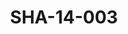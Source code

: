 ---
pid: SHA-14-003
title: SHA-14-003
language: ar
original_label: 
rights: شرحبيل احمد
location_of_original: شرحبيل احمد
photographer_or_studio: 
scanned_from: photograph 8.8 by 14
_date: '1965'
location: الخرطوم
description: شرحبيل احمد وفرقته وعلي شمو ومدير الاذاعة السيد التاج محمد في المطار
additional_notes: 
permission_display: 'yes'
on_server: 'no'
on_website: 'no'
permalink: /photopages/ar/SHA-14-003.html
layout: photo-page
---